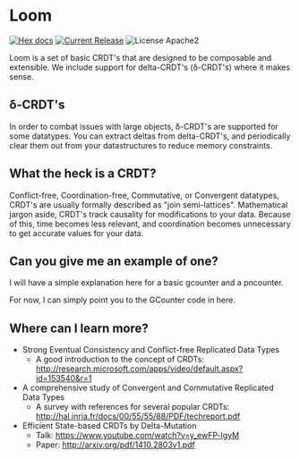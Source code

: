 Loom
========
[![Hex docs](http://img.shields.io/badge/hex.pm-docs-green.svg)](https://hexdocs.pm/loom)
[![Current Release](https://img.shields.io/hexpm/v/loom.svg)](https://hex.pm/packages/loom)
![License Apache2](https://img.shields.io/hexpm/l/loom.svg)

Loom is a set of basic CRDT's that are designed to be composable and extensible.
We include support for delta-CRDT's (δ-CRDT's) where it makes sense.

## δ-CRDT's ##

In order to combat issues with large objects, δ-CRDT's are supported for some
datatypes. You can extract deltas from delta-CRDT's, and periodically clear them
out from your datastructures to reduce memory constraints.

## What the heck is a CRDT? ##
Conflict-free, Coordination-free, Commutative, or Convergent datatypes, CRDT's
are usually formally described as "join semi-lattices". Mathematical jargon
aside, CRDT's track causality for modifications to your data. Because of this,
time becomes less relevant, and coordination becomes unnecessary to get accurate
values for your data.

## Can you give me an example of one? ##
I will have a simple explanation here for a basic gcounter and a pncounter.

For now, I can simply point you to the GCounter code in here.

## Where can I learn more? ##
*   Strong Eventual Consistency and Conflict-free Replicated Data Types
    *   A good introduction to the concept of CRDTs: http://research.microsoft.com/apps/video/default.aspx?id=153540&r=1
*   A comprehensive study of Convergent and Commutative Replicated Data Types
    *   A survey with references for several popular CRDTs: http://hal.inria.fr/docs/00/55/55/88/PDF/techreport.pdf
*   Efficient State-based CRDTs by Delta-Mutation
    *   Talk: https://www.youtube.com/watch?v=y_ewFP-lgyM
    *   Paper: http://arxiv.org/pdf/1410.2803v1.pdf
